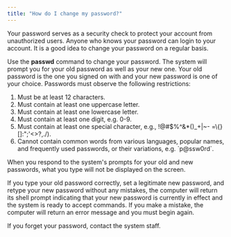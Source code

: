 ```yaml
---
title: "How do I change my password?"
---
```

Your password serves as a security check to protect your account from
unauthorized users. Anyone who knows your password can login to your
account. It is a good idea to change your password on a regular basis.

Use the **passwd** command to change your password. The system will
prompt you for your old password as well as your new one. Your old
password is the one you signed on with and your new password is one of
your choice. Passwords must observe the following restrictions:

<div class="orderedlist">

1.  Must be at least 12 characters.
2.  Must contain at least one uppercase letter.
3.  Must contain at least one lowercase letter.
4.  Must contain at least one digit, e.g. 0-9.
5.  Must contain at least one special character, e.g.,
    !@#\$%^&\*()\_+\|~- =\\{}\[\]:";'\<\>?,./).
6.  Cannot contain common words from various languages, popular names,
    and frequently used passwords, or their variations, e.g.
    \`p@ssw0rd\`.

</div>

When you respond to the system's prompts for your old and new passwords,
what you type will not be displayed on the screen.

If you type your old password correctly, set a legitimate new password,
and retype your new password without any mistakes, the computer will
return its shell prompt indicating that your new password is currently
in effect and the system is ready to accept commands. If you make a
mistake, the computer will return an error message and you must begin
again.

If you forget your password, contact the system staff.
